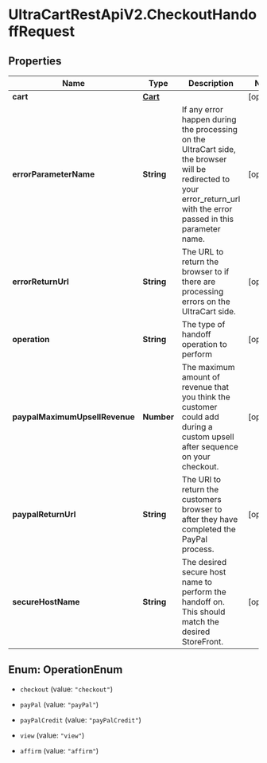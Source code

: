 # UltraCartRestApiV2.CheckoutHandoffRequest

## Properties
Name | Type | Description | Notes
------------ | ------------- | ------------- | -------------
**cart** | [**Cart**](Cart.md) |  | [optional] 
**errorParameterName** | **String** | If any error happen during the processing on the UltraCart side, the browser will be redirected to your error_return_url with the error passed in this parameter name. | [optional] 
**errorReturnUrl** | **String** | The URL to return the browser to if there are processing errors on the UltraCart side. | [optional] 
**operation** | **String** | The type of handoff operation to perform | [optional] 
**paypalMaximumUpsellRevenue** | **Number** | The maximum amount of revenue that you think the customer could add during a custom upsell after sequence on your checkout. | [optional] 
**paypalReturnUrl** | **String** | The URl to return the customers browser to after they have completed the PayPal process. | [optional] 
**secureHostName** | **String** | The desired secure host name to perform the handoff on.  This should match the desired StoreFront. | [optional] 


<a name="OperationEnum"></a>
## Enum: OperationEnum


* `checkout` (value: `"checkout"`)

* `payPal` (value: `"payPal"`)

* `payPalCredit` (value: `"payPalCredit"`)

* `view` (value: `"view"`)

* `affirm` (value: `"affirm"`)




